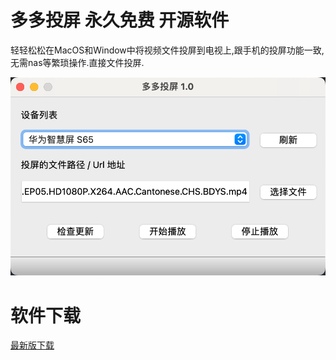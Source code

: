 # 多多投屏 永久免费 开源软件

轻轻松松在MacOS和Window中将视频文件投屏到电视上,跟手机的投屏功能一致,无需nas等繁琐操作.直接文件投屏.

![image-20220730180009303](images/README/image-20220730180009303.png)

# 软件下载

[最新版下载](https://github.com/duolabmeng6/easy_to_tv/releases)



